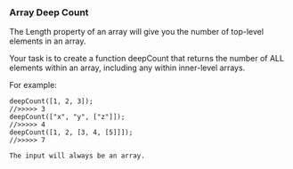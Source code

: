 ### Array Deep Count

The Length property of an array will give you the number of top-level elements in an array.

Your task is to create a function deepCount that returns the number of ALL elements within an array, including any within inner-level arrays.

For example:
```
deepCount([1, 2, 3]);  
//>>>>> 3
deepCount(["x", "y", ["z"]]);  
//>>>>> 4
deepCount([1, 2, [3, 4, [5]]]);  
//>>>>> 7

The input will always be an array.
